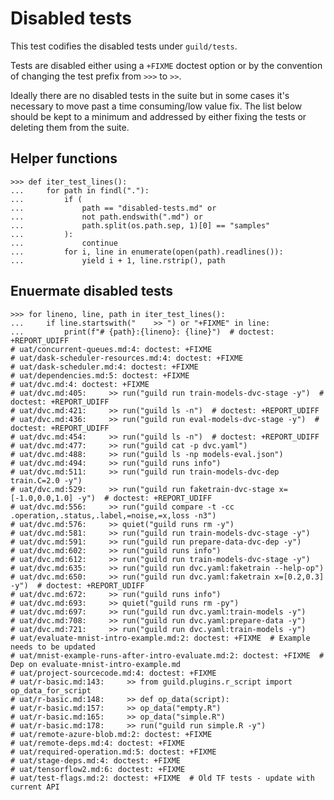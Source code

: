 # Disabled tests

This test codifies the disabled tests under `guild/tests`.

Tests are disabled either using a `+FIXME` doctest option or by the
convention of changing the test prefix from `>>>` to `>>`.

Ideally there are no disabled tests in the suite but in some cases
it's necessary to move past a time consuming/low value fix. The list
below should be kept to a minimum and addressed by either fixing the
tests or deleting them from the suite.

## Helper functions

    >>> def iter_test_lines():
    ...     for path in findl("."):
    ...         if (
    ...             path == "disabled-tests.md" or
    ...             not path.endswith(".md") or
    ...             path.split(os.path.sep, 1)[0] == "samples"
    ...         ):
    ...             continue
    ...         for i, line in enumerate(open(path).readlines()):
    ...             yield i + 1, line.rstrip(), path

## Enuermate disabled tests

    >>> for lineno, line, path in iter_test_lines():
    ...     if line.startswith("    >> ") or "+FIXME" in line:
    ...         print(f"# {path}:{lineno}: {line}")  # doctest: +REPORT_UDIFF
    # uat/concurrent-queues.md:4: doctest: +FIXME
    # uat/dask-scheduler-resources.md:4: doctest: +FIXME
    # uat/dask-scheduler.md:4: doctest: +FIXME
    # uat/dependencies.md:5: doctest: +FIXME
    # uat/dvc.md:4: doctest: +FIXME
    # uat/dvc.md:405:     >> run("guild run train-models-dvc-stage -y")  # doctest: +REPORT_UDIFF
    # uat/dvc.md:421:     >> run("guild ls -n")  # doctest: +REPORT_UDIFF
    # uat/dvc.md:436:     >> run("guild run eval-models-dvc-stage -y")  # doctest: +REPORT_UDIFF
    # uat/dvc.md:454:     >> run("guild ls -n")  # doctest: +REPORT_UDIFF
    # uat/dvc.md:477:     >> run("guild cat -p dvc.yaml")
    # uat/dvc.md:488:     >> run("guild ls -np models-eval.json")
    # uat/dvc.md:494:     >> run("guild runs info")
    # uat/dvc.md:511:     >> run("guild run train-models-dvc-dep train.C=2.0 -y")
    # uat/dvc.md:529:     >> run("guild run faketrain-dvc-stage x=[-1.0,0.0,1.0] -y")  # doctest: +REPORT_UDIFF
    # uat/dvc.md:556:     >> run("guild compare -t -cc .operation,.status,.label,=noise,=x,loss -n3")
    # uat/dvc.md:576:     >> quiet("guild runs rm -y")
    # uat/dvc.md:581:     >> run("guild run train-models-dvc-stage -y")
    # uat/dvc.md:591:     >> run("guild run prepare-data-dvc-dep -y")
    # uat/dvc.md:602:     >> run("guild runs info")
    # uat/dvc.md:612:     >> run("guild run train-models-dvc-stage -y")
    # uat/dvc.md:635:     >> run("guild run dvc.yaml:faketrain --help-op")
    # uat/dvc.md:650:     >> run("guild run dvc.yaml:faketrain x=[0.2,0.3] -y")  # doctest: +REPORT_UDIFF
    # uat/dvc.md:672:     >> run("guild runs info")
    # uat/dvc.md:693:     >> quiet("guild runs rm -py")
    # uat/dvc.md:697:     >> run("guild run dvc.yaml:train-models -y")
    # uat/dvc.md:708:     >> run("guild run dvc.yaml:prepare-data -y")
    # uat/dvc.md:721:     >> run("guild run dvc.yaml:train-models -y")
    # uat/evaluate-mnist-intro-example.md:2: doctest: +FIXME  # Example needs to be updated
    # uat/mnist-example-runs-after-intro-evaluate.md:2: doctest: +FIXME  # Dep on evaluate-mnist-intro-example.md
    # uat/project-sourcecode.md:4: doctest: +FIXME
    # uat/r-basic.md:143:     >> from guild.plugins.r_script import op_data_for_script
    # uat/r-basic.md:148:     >> def op_data(script):
    # uat/r-basic.md:157:     >> op_data("empty.R")
    # uat/r-basic.md:165:     >> op_data("simple.R")
    # uat/r-basic.md:178:     >> run("guild run simple.R -y")
    # uat/remote-azure-blob.md:2: doctest: +FIXME
    # uat/remote-deps.md:4: doctest: +FIXME
    # uat/required-operation.md:5: doctest: +FIXME
    # uat/stage-deps.md:4: doctest: +FIXME
    # uat/tensorflow2.md:6: doctest: +FIXME
    # uat/test-flags.md:2: doctest: +FIXME  # Old TF tests - update with current API
